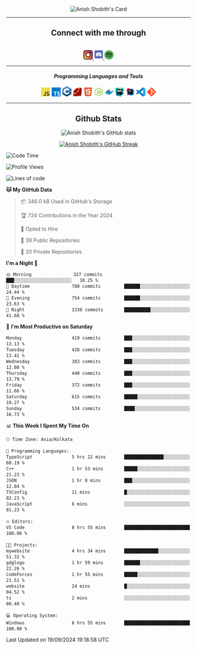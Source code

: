 <div align="center">

![Anish Shobith's Card](https://cardivo.vercel.app/api?name=Anish%20Shobith%20P%20S&description=Hi%20there%F0%9F%91%8B,%20I%20am%20a%2020-years-old.%20I%20am%20a%20Web%20and%20Application%20developer%20from%20India.%20Nice%20to%20meet%20you%20all.%20Looking%20forward%20to%20paritcipate%20with%20you.&image=https://i.imgur.com/WlQk3PY.jpg&&disableAnimation=true&site=https://anishshobithps.tech&pattern=plus&colorPattern=%23171616&backgroundColor=%231a1b26&instagram=anish_shobith&linkedin=Anish%20Shobith%20P%20S&fontColor=%23ffffff&iconColor=%23ffffff)

<hr>
 <h2> Connect with me through </h2>
<br>
<a href="https://www.instagram.com/anish_shobith/">
    <img alt="Anish Shobith's Instagram" width="25px" src="https://raw.githubusercontent.com/anishshobithps/anishshobithps/master/assets/socials/instagram.svg">
    </a>
    <a href="https://discord.gg/cWgDskT">
    <img alt="Anish Shobith's Discord", width="25px" src="https://raw.githubusercontent.com/anishshobithps/anishshobithps/master/assets/socials/discord.svg">
    </a>
    <a href="https://open.spotify.com/user/goshcrm0y9jzum2lffvu6f4hz">
    <img alt="Anish Shobith's Spotify", width="25px" src="https://raw.githubusercontent.com/anishshobithps/anishshobithps/master/assets/socials/spotify.svg">
    </a>
    <br>
    <hr>
    <h4> <i> Programming Languages and Tools </i> </h4>
    <img width="25px" src="https://raw.githubusercontent.com/anishshobithps/anishshobithps/master/assets/languages/javascript.svg">
    <img width="25px" src="https://raw.githubusercontent.com/anishshobithps/anishshobithps/master/assets/languages/typescript.svg">
    <img width="25px" src="https://raw.githubusercontent.com/anishshobithps/anishshobithps/master/assets/languages/cpp.svg">
    <img width="25px" src="https://raw.githubusercontent.com/anishshobithps/anishshobithps/master/assets/languages/ruby.svg">
    <img width="25px" src="https://raw.githubusercontent.com/anishshobithps/anishshobithps/master/assets/languages/html.svg">
    <img width="25px" src="https://raw.githubusercontent.com/anishshobithps/anishshobithps/master/assets/tools/nodejs.svg">
    <img width="25px" src="https://raw.githubusercontent.com/anishshobithps/anishshobithps/master/assets/tools/docker.svg">
    <img width="25px" src="https://raw.githubusercontent.com/anishshobithps/anishshobithps/master/assets/tools/webstorm.svg">
    <img width="25px" src="https://raw.githubusercontent.com/anishshobithps/anishshobithps/master/assets/tools/intellij.svg">
    <img width="25px" src="https://raw.githubusercontent.com/anishshobithps/anishshobithps/master/assets/tools/visualstudiocode.svg">
    <img width="25px" src="https://raw.githubusercontent.com/anishshobithps/anishshobithps/master/assets/tools/git.svg">
<hr>
 <h2> Github Stats </h2>

![Anish Shobith's GitHub stats](https://github-readme-stats-fk82.vercel.app/api?username=anishshobithps&show_icons=true&theme=tokyonight&count_private=true)

[![Anish Shobith's GitHub Streak](https://streak-stats.demolab.com?user=anishshobithps&theme=tokyonight&hide_border=true&border_radius=4.6)](https://git.io/streak-stats)

</div>

<!--START_SECTION:waka-->
![Code Time](http://img.shields.io/badge/Code%20Time-1%2C288%20hrs%2034%20mins-blue)

![Profile Views](http://img.shields.io/badge/Profile%20Views-3-blue)

![Lines of code](https://img.shields.io/badge/From%20Hello%20World%20I%27ve%20Written-1.0%20million%20lines%20of%20code-blue)

**🐱 My GitHub Data** 

> 📦 346.0 kB Used in GitHub's Storage 
 > 
> 🏆 724 Contributions in the Year 2024
 > 
> 💼 Opted to Hire
 > 
> 📜 39 Public Repositories 
 > 
> 🔑 20 Private Repositories 
 > 
**I'm a Night 🦉** 

```text
🌞 Morning                327 commits         ███░░░░░░░░░░░░░░░░░░░░░░   10.25 % 
🌆 Daytime                780 commits         ██████░░░░░░░░░░░░░░░░░░░   24.44 % 
🌃 Evening                754 commits         ██████░░░░░░░░░░░░░░░░░░░   23.63 % 
🌙 Night                  1330 commits        ██████████░░░░░░░░░░░░░░░   41.68 % 
```
📅 **I'm Most Productive on Saturday** 

```text
Monday                   419 commits         ███░░░░░░░░░░░░░░░░░░░░░░   13.13 % 
Tuesday                  428 commits         ███░░░░░░░░░░░░░░░░░░░░░░   13.41 % 
Wednesday                383 commits         ███░░░░░░░░░░░░░░░░░░░░░░   12.00 % 
Thursday                 440 commits         ███░░░░░░░░░░░░░░░░░░░░░░   13.79 % 
Friday                   372 commits         ███░░░░░░░░░░░░░░░░░░░░░░   11.66 % 
Saturday                 615 commits         █████░░░░░░░░░░░░░░░░░░░░   19.27 % 
Sunday                   534 commits         ████░░░░░░░░░░░░░░░░░░░░░   16.73 % 
```


📊 **This Week I Spent My Time On** 

```text
🕑︎ Time Zone: Asia/Kolkata

💬 Programming Languages: 
TypeScript               5 hrs 22 mins       ███████████████░░░░░░░░░░   60.19 % 
C++                      1 hr 53 mins        █████░░░░░░░░░░░░░░░░░░░░   21.23 % 
JSON                     1 hr 8 mins         ███░░░░░░░░░░░░░░░░░░░░░░   12.84 % 
TSConfig                 11 mins             █░░░░░░░░░░░░░░░░░░░░░░░░   02.23 % 
JavaScript               6 mins              ░░░░░░░░░░░░░░░░░░░░░░░░░   01.23 % 

🔥 Editors: 
VS Code                  8 hrs 55 mins       █████████████████████████   100.00 % 

🐱‍💻 Projects: 
mywebsite                4 hrs 34 mins       █████████████░░░░░░░░░░░░   51.31 % 
gdglogo                  1 hr 59 mins        ██████░░░░░░░░░░░░░░░░░░░   22.26 % 
CodeForces               1 hr 55 mins        █████░░░░░░░░░░░░░░░░░░░░   21.51 % 
website                  24 mins             █░░░░░░░░░░░░░░░░░░░░░░░░   04.52 % 
ts                       2 mins              ░░░░░░░░░░░░░░░░░░░░░░░░░   00.40 % 

💻 Operating System: 
Windows                  8 hrs 55 mins       █████████████████████████   100.00 % 
```


 Last Updated on 19/09/2024 19:18:58 UTC
<!--END_SECTION:waka-->
